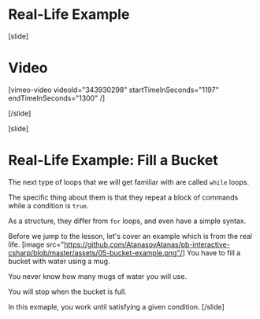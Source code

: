 # Real-Life Example

[slide]
# Video

[vimeo-video videoId="343930298" startTimeInSeconds="1197" endTimeInSeconds="1300" /]

[/slide]

[slide]
# Real-Life Example: Fill a Bucket
The next type of loops that we will get familiar with are called `while` loops. 

The specific thing about them is that they repeat a block of commands while a condition is `true`. 

As a structure, they differ from `for` loops, and even have a simple syntax.

Before we jump to the lesson, let's cover an example which is from the real life.
[image src="https://github.com/AtanasovAtanas/pb-interactive-csharp/blob/master/assets/05-bucket-example.png"/]
You have to fill a bucket with water using a mug.

You never know how many mugs of water you will use.

You will stop when the bucket is full.

In this exmaple, you work until satisfying a given condition.
[/slide]